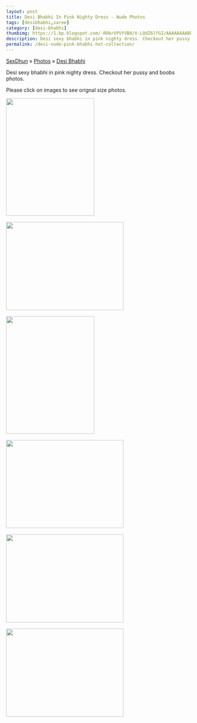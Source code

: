 ```yaml
---
layout: post
title: Desi Bhabhi In Pink Nighty Dress - Nude Photos
tags: [desibhabhi,saree]
category: [desi-bhabhi]
thumbimg: https://1.bp.blogspot.com/-RObrVPVYVB0/V-LQdZ6lfGI/AAAAAAAABkM/6IHFXstu6FIsTpd3f9N2N3JogV_-AfPiwCLcB/s200/desi-pink-bhabhi-nude-photos%2B%25285%2529.jpg
description: Desi sexy bhabhi in pink nighty dress. Checkout her pussy and boobs photos.
permalink: /desi-nude-pink-bhabhi-hot-collection/
---
```


<div class="breadcrumb">
<span itemscope='itemscope' itemtype='http://data-vocabulary.org/Breadcrumb'><a href="/" itemprop="url"><span title="SexDhun" itemprop='title'>SexDhun</span></a></span>
<span itemscope='itemscope' itemtype='http://data-vocabulary.org/Breadcrumb'>&#187; <a href="/photos/" itemprop="url"><span title="Photos" itemprop='title'>Photos</span></a></span>
<span itemscope='itemscope' itemtype='http://data-vocabulary.org/Breadcrumb'>&#187; <a href="/photos/desi-bhabhi/" itemprop="url"><span title="Desi Bhabhi" itemprop='title'>Desi Bhabhi</span></a></span>
</div>

<p>Desi sexy bhabhi in pink nighty dress. Checkout her pussy and boobs photos.</p> 
<p>Please click on images to see orignal size photos. </p>

<a href="https://2.bp.blogspot.com/-8_0l3OK6GZQ/V-LQck_VplI/AAAAAAAABkA/56-05FsuNMk_Mnuo3APQl9srXQRfytZsQCLcB/s1600/desi-pink-bhabhi-nude-photos%2B%25281%2529.jpg"><img height="320" src="https://2.bp.blogspot.com/-8_0l3OK6GZQ/V-LQck_VplI/AAAAAAAABkA/56-05FsuNMk_Mnuo3APQl9srXQRfytZsQCLcB/s320/desi-pink-bhabhi-nude-photos%2B%25281%2529.jpg" width="240" /></a><br/><br/>
<a href="https://3.bp.blogspot.com/-h71XgmLRIXo/V-LQcsuAquI/AAAAAAAABj8/ng9LynyUfTIzLOEvbhBXES0GkGVWAOLfgCLcB/s1600/desi-pink-bhabhi-nude-photos%2B%25282%2529.jpg"><img height="240" src="https://3.bp.blogspot.com/-h71XgmLRIXo/V-LQcsuAquI/AAAAAAAABj8/ng9LynyUfTIzLOEvbhBXES0GkGVWAOLfgCLcB/s320/desi-pink-bhabhi-nude-photos%2B%25282%2529.jpg" width="320" /></a><br/><br/>
<a href="https://3.bp.blogspot.com/-LTJ62nCy-Bw/V-LQcva36YI/AAAAAAAABkE/H8HkqZ5Tw-YkR3nVDl6faiRL3xKBsnrBwCLcB/s1600/desi-pink-bhabhi-nude-photos%2B%25283%2529.jpg"><img height="320" src="https://3.bp.blogspot.com/-LTJ62nCy-Bw/V-LQcva36YI/AAAAAAAABkE/H8HkqZ5Tw-YkR3nVDl6faiRL3xKBsnrBwCLcB/s320/desi-pink-bhabhi-nude-photos%2B%25283%2529.jpg" width="240" /></a><br/><br/>
<a href="https://3.bp.blogspot.com/-l6H_0TCZyTM/V-LQdWE77gI/AAAAAAAABkI/8WlNwqsjJ2YsNujHlyxHB-pBtoWoWgjmACLcB/s1600/desi-pink-bhabhi-nude-photos%2B%25284%2529.jpg"><img height="240" src="https://3.bp.blogspot.com/-l6H_0TCZyTM/V-LQdWE77gI/AAAAAAAABkI/8WlNwqsjJ2YsNujHlyxHB-pBtoWoWgjmACLcB/s320/desi-pink-bhabhi-nude-photos%2B%25284%2529.jpg" width="320" /></a><br/><br/>
<a href="https://1.bp.blogspot.com/-RObrVPVYVB0/V-LQdZ6lfGI/AAAAAAAABkM/6IHFXstu6FIsTpd3f9N2N3JogV_-AfPiwCLcB/s1600/desi-pink-bhabhi-nude-photos%2B%25285%2529.jpg"><img height="240" src="https://1.bp.blogspot.com/-RObrVPVYVB0/V-LQdZ6lfGI/AAAAAAAABkM/6IHFXstu6FIsTpd3f9N2N3JogV_-AfPiwCLcB/s320/desi-pink-bhabhi-nude-photos%2B%25285%2529.jpg" width="320" /></a><br/><br/>
<a href="https://3.bp.blogspot.com/-EXOqAMSr1p0/V-LQdi4Om0I/AAAAAAAABkQ/i2qWL1deek8r5-qtFlopO12AmETq8_h2wCLcB/s1600/desi-pink-bhabhi-nude-photos%2B%25286%2529.jpg"><img height="240" src="https://3.bp.blogspot.com/-EXOqAMSr1p0/V-LQdi4Om0I/AAAAAAAABkQ/i2qWL1deek8r5-qtFlopO12AmETq8_h2wCLcB/s320/desi-pink-bhabhi-nude-photos%2B%25286%2529.jpg" width="320" /></a><br/><br/>

